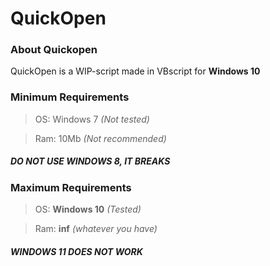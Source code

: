 # QuickOpen
### About Quickopen
QuickOpen is a WIP-script made in VBscript for **Windows 10**
### Minimum Requirements
> OS: Windows 7 *(Not tested)*

> Ram: 10Mb *(Not recommended)*
##### DO NOT USE WINDOWS 8, IT BREAKS
### Maximum Requirements
> OS: **Windows 10** *(Tested)*

> Ram: **inf** *(whatever you have)*
##### WINDOWS 11 DOES NOT WORK
